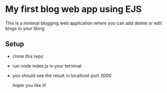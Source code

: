 # My first blog web app using EJS
This is a minimal blogging web application where you can add delete or edit blogs to your liking 

## Setup
- clone this repo
- run node index.js in your terminal
- you should see the result in localhost port 3000

  hopw you like it!
